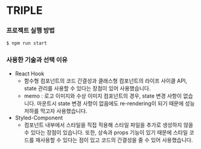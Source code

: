 # TRIPLE

### 프로젝트 실행 방법

```js
$ npm run start
```

### 사용한 기술과 선택 이유

- React Hook
  - 함수형 컴포넌트의 코드 간결성과 클래스형 컴포넌트의 라이프 사이클 API, state 관리를 사용할 수 있다는 장점이 있어 사용했습니다.
  - memo : 로고 이미지와 수상 이미지 컴포넌트의 경우, state 변경 사항이 없습니다. 마운트시 state 변경 사항이 없음에도 re-rendering이 되기 때문에 성능 저하를 막고자 사용했습니다.
- Styled-Component
  - 컴포넌트 내부에서 스타일을 직접 적용해 스타일 파일을 추가로 생성하지 않을 수 있다는 장점이 있습니다. 또한, 상속과 props 기능이 있기 때문에 스타일 코드를 재사용할 수 있다는 점이 있고 코드의 간결성을 줄 수 있어 사용했습니다.
